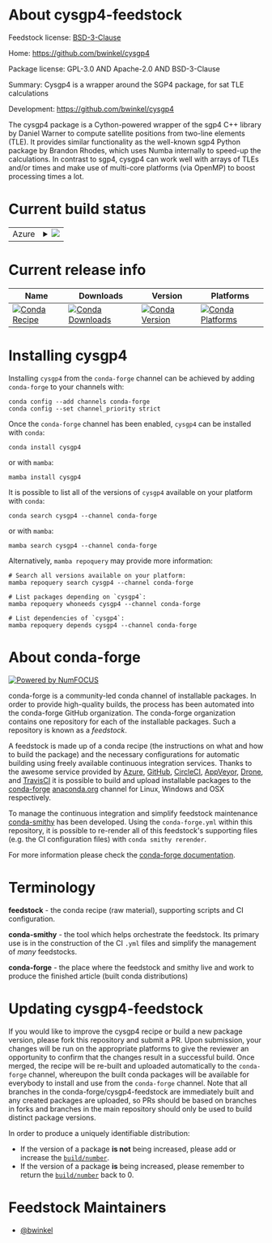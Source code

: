 About cysgp4-feedstock
======================

Feedstock license: [BSD-3-Clause](https://github.com/conda-forge/cysgp4-feedstock/blob/main/LICENSE.txt)

Home: https://github.com/bwinkel/cysgp4

Package license: GPL-3.0 AND Apache-2.0 AND BSD-3-Clause

Summary: Cysgp4 is a wrapper around the SGP4 package, for sat TLE calculations

Development: https://github.com/bwinkel/cysgp4

The cysgp4 package is a Cython-powered wrapper of the sgp4 C++ library
by Daniel Warner to compute satellite positions from two-line elements
(TLE). It provides similar functionality as the well-known sgp4 Python
package by Brandon Rhodes, which uses Numba internally to speed-up the
calculations. In contrast to sgp4, cysgp4 can work well with arrays of
TLEs and/or times and make use of multi-core platforms (via OpenMP) to
boost processing times a lot.


Current build status
====================


<table>
    
  <tr>
    <td>Azure</td>
    <td>
      <details>
        <summary>
          <a href="https://dev.azure.com/conda-forge/feedstock-builds/_build/latest?definitionId=8627&branchName=main">
            <img src="https://dev.azure.com/conda-forge/feedstock-builds/_apis/build/status/cysgp4-feedstock?branchName=main">
          </a>
        </summary>
        <table>
          <thead><tr><th>Variant</th><th>Status</th></tr></thead>
          <tbody><tr>
              <td>linux_64_numpy1.22python3.10.____cpython</td>
              <td>
                <a href="https://dev.azure.com/conda-forge/feedstock-builds/_build/latest?definitionId=8627&branchName=main">
                  <img src="https://dev.azure.com/conda-forge/feedstock-builds/_apis/build/status/cysgp4-feedstock?branchName=main&jobName=linux&configuration=linux%20linux_64_numpy1.22python3.10.____cpython" alt="variant">
                </a>
              </td>
            </tr><tr>
              <td>linux_64_numpy1.22python3.9.____cpython</td>
              <td>
                <a href="https://dev.azure.com/conda-forge/feedstock-builds/_build/latest?definitionId=8627&branchName=main">
                  <img src="https://dev.azure.com/conda-forge/feedstock-builds/_apis/build/status/cysgp4-feedstock?branchName=main&jobName=linux&configuration=linux%20linux_64_numpy1.22python3.9.____cpython" alt="variant">
                </a>
              </td>
            </tr><tr>
              <td>linux_64_numpy1.23python3.11.____cpython</td>
              <td>
                <a href="https://dev.azure.com/conda-forge/feedstock-builds/_build/latest?definitionId=8627&branchName=main">
                  <img src="https://dev.azure.com/conda-forge/feedstock-builds/_apis/build/status/cysgp4-feedstock?branchName=main&jobName=linux&configuration=linux%20linux_64_numpy1.23python3.11.____cpython" alt="variant">
                </a>
              </td>
            </tr><tr>
              <td>linux_64_numpy1.26python3.12.____cpython</td>
              <td>
                <a href="https://dev.azure.com/conda-forge/feedstock-builds/_build/latest?definitionId=8627&branchName=main">
                  <img src="https://dev.azure.com/conda-forge/feedstock-builds/_apis/build/status/cysgp4-feedstock?branchName=main&jobName=linux&configuration=linux%20linux_64_numpy1.26python3.12.____cpython" alt="variant">
                </a>
              </td>
            </tr><tr>
              <td>osx_64_numpy1.22python3.10.____cpython</td>
              <td>
                <a href="https://dev.azure.com/conda-forge/feedstock-builds/_build/latest?definitionId=8627&branchName=main">
                  <img src="https://dev.azure.com/conda-forge/feedstock-builds/_apis/build/status/cysgp4-feedstock?branchName=main&jobName=osx&configuration=osx%20osx_64_numpy1.22python3.10.____cpython" alt="variant">
                </a>
              </td>
            </tr><tr>
              <td>osx_64_numpy1.22python3.9.____cpython</td>
              <td>
                <a href="https://dev.azure.com/conda-forge/feedstock-builds/_build/latest?definitionId=8627&branchName=main">
                  <img src="https://dev.azure.com/conda-forge/feedstock-builds/_apis/build/status/cysgp4-feedstock?branchName=main&jobName=osx&configuration=osx%20osx_64_numpy1.22python3.9.____cpython" alt="variant">
                </a>
              </td>
            </tr><tr>
              <td>osx_64_numpy1.23python3.11.____cpython</td>
              <td>
                <a href="https://dev.azure.com/conda-forge/feedstock-builds/_build/latest?definitionId=8627&branchName=main">
                  <img src="https://dev.azure.com/conda-forge/feedstock-builds/_apis/build/status/cysgp4-feedstock?branchName=main&jobName=osx&configuration=osx%20osx_64_numpy1.23python3.11.____cpython" alt="variant">
                </a>
              </td>
            </tr><tr>
              <td>osx_64_numpy1.26python3.12.____cpython</td>
              <td>
                <a href="https://dev.azure.com/conda-forge/feedstock-builds/_build/latest?definitionId=8627&branchName=main">
                  <img src="https://dev.azure.com/conda-forge/feedstock-builds/_apis/build/status/cysgp4-feedstock?branchName=main&jobName=osx&configuration=osx%20osx_64_numpy1.26python3.12.____cpython" alt="variant">
                </a>
              </td>
            </tr><tr>
              <td>win_64_numpy1.22python3.10.____cpython</td>
              <td>
                <a href="https://dev.azure.com/conda-forge/feedstock-builds/_build/latest?definitionId=8627&branchName=main">
                  <img src="https://dev.azure.com/conda-forge/feedstock-builds/_apis/build/status/cysgp4-feedstock?branchName=main&jobName=win&configuration=win%20win_64_numpy1.22python3.10.____cpython" alt="variant">
                </a>
              </td>
            </tr><tr>
              <td>win_64_numpy1.22python3.9.____cpython</td>
              <td>
                <a href="https://dev.azure.com/conda-forge/feedstock-builds/_build/latest?definitionId=8627&branchName=main">
                  <img src="https://dev.azure.com/conda-forge/feedstock-builds/_apis/build/status/cysgp4-feedstock?branchName=main&jobName=win&configuration=win%20win_64_numpy1.22python3.9.____cpython" alt="variant">
                </a>
              </td>
            </tr><tr>
              <td>win_64_numpy1.23python3.11.____cpython</td>
              <td>
                <a href="https://dev.azure.com/conda-forge/feedstock-builds/_build/latest?definitionId=8627&branchName=main">
                  <img src="https://dev.azure.com/conda-forge/feedstock-builds/_apis/build/status/cysgp4-feedstock?branchName=main&jobName=win&configuration=win%20win_64_numpy1.23python3.11.____cpython" alt="variant">
                </a>
              </td>
            </tr><tr>
              <td>win_64_numpy1.26python3.12.____cpython</td>
              <td>
                <a href="https://dev.azure.com/conda-forge/feedstock-builds/_build/latest?definitionId=8627&branchName=main">
                  <img src="https://dev.azure.com/conda-forge/feedstock-builds/_apis/build/status/cysgp4-feedstock?branchName=main&jobName=win&configuration=win%20win_64_numpy1.26python3.12.____cpython" alt="variant">
                </a>
              </td>
            </tr>
          </tbody>
        </table>
      </details>
    </td>
  </tr>
</table>

Current release info
====================

| Name | Downloads | Version | Platforms |
| --- | --- | --- | --- |
| [![Conda Recipe](https://img.shields.io/badge/recipe-cysgp4-green.svg)](https://anaconda.org/conda-forge/cysgp4) | [![Conda Downloads](https://img.shields.io/conda/dn/conda-forge/cysgp4.svg)](https://anaconda.org/conda-forge/cysgp4) | [![Conda Version](https://img.shields.io/conda/vn/conda-forge/cysgp4.svg)](https://anaconda.org/conda-forge/cysgp4) | [![Conda Platforms](https://img.shields.io/conda/pn/conda-forge/cysgp4.svg)](https://anaconda.org/conda-forge/cysgp4) |

Installing cysgp4
=================

Installing `cysgp4` from the `conda-forge` channel can be achieved by adding `conda-forge` to your channels with:

```
conda config --add channels conda-forge
conda config --set channel_priority strict
```

Once the `conda-forge` channel has been enabled, `cysgp4` can be installed with `conda`:

```
conda install cysgp4
```

or with `mamba`:

```
mamba install cysgp4
```

It is possible to list all of the versions of `cysgp4` available on your platform with `conda`:

```
conda search cysgp4 --channel conda-forge
```

or with `mamba`:

```
mamba search cysgp4 --channel conda-forge
```

Alternatively, `mamba repoquery` may provide more information:

```
# Search all versions available on your platform:
mamba repoquery search cysgp4 --channel conda-forge

# List packages depending on `cysgp4`:
mamba repoquery whoneeds cysgp4 --channel conda-forge

# List dependencies of `cysgp4`:
mamba repoquery depends cysgp4 --channel conda-forge
```


About conda-forge
=================

[![Powered by
NumFOCUS](https://img.shields.io/badge/powered%20by-NumFOCUS-orange.svg?style=flat&colorA=E1523D&colorB=007D8A)](https://numfocus.org)

conda-forge is a community-led conda channel of installable packages.
In order to provide high-quality builds, the process has been automated into the
conda-forge GitHub organization. The conda-forge organization contains one repository
for each of the installable packages. Such a repository is known as a *feedstock*.

A feedstock is made up of a conda recipe (the instructions on what and how to build
the package) and the necessary configurations for automatic building using freely
available continuous integration services. Thanks to the awesome service provided by
[Azure](https://azure.microsoft.com/en-us/services/devops/), [GitHub](https://github.com/),
[CircleCI](https://circleci.com/), [AppVeyor](https://www.appveyor.com/),
[Drone](https://cloud.drone.io/welcome), and [TravisCI](https://travis-ci.com/)
it is possible to build and upload installable packages to the
[conda-forge](https://anaconda.org/conda-forge) [anaconda.org](https://anaconda.org/)
channel for Linux, Windows and OSX respectively.

To manage the continuous integration and simplify feedstock maintenance
[conda-smithy](https://github.com/conda-forge/conda-smithy) has been developed.
Using the ``conda-forge.yml`` within this repository, it is possible to re-render all of
this feedstock's supporting files (e.g. the CI configuration files) with ``conda smithy rerender``.

For more information please check the [conda-forge documentation](https://conda-forge.org/docs/).

Terminology
===========

**feedstock** - the conda recipe (raw material), supporting scripts and CI configuration.

**conda-smithy** - the tool which helps orchestrate the feedstock.
                   Its primary use is in the construction of the CI ``.yml`` files
                   and simplify the management of *many* feedstocks.

**conda-forge** - the place where the feedstock and smithy live and work to
                  produce the finished article (built conda distributions)


Updating cysgp4-feedstock
=========================

If you would like to improve the cysgp4 recipe or build a new
package version, please fork this repository and submit a PR. Upon submission,
your changes will be run on the appropriate platforms to give the reviewer an
opportunity to confirm that the changes result in a successful build. Once
merged, the recipe will be re-built and uploaded automatically to the
`conda-forge` channel, whereupon the built conda packages will be available for
everybody to install and use from the `conda-forge` channel.
Note that all branches in the conda-forge/cysgp4-feedstock are
immediately built and any created packages are uploaded, so PRs should be based
on branches in forks and branches in the main repository should only be used to
build distinct package versions.

In order to produce a uniquely identifiable distribution:
 * If the version of a package **is not** being increased, please add or increase
   the [``build/number``](https://docs.conda.io/projects/conda-build/en/latest/resources/define-metadata.html#build-number-and-string).
 * If the version of a package **is** being increased, please remember to return
   the [``build/number``](https://docs.conda.io/projects/conda-build/en/latest/resources/define-metadata.html#build-number-and-string)
   back to 0.

Feedstock Maintainers
=====================

* [@bwinkel](https://github.com/bwinkel/)

